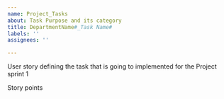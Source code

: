```yaml
---
name: Project_Tasks
about: Task Purpose and its category
title: DepartmentName#_Task Name#
labels: ''
assignees: ''

---
```


User story defining the task that is going to implemented for the Project sprint 1 


Story points
